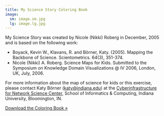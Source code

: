 ```yaml
---
title: My Science Story Coloring Book
image:
  sm: image.sm.jpg
  lg: image.lg.jpg
---
```

My Science Story was created by Nicole (Nikki) Roberg in December, 2005 and is based on the following work:

* Boyack, Kevin W., Klavans, R. and Börner, Katy. (2005). Mapping the Backbone of Science. Scientometrics. 64(3), 351-374.
* Nicole (Nikki) A. Roberg. Science Maps for Kids. Submitted to the Symposium on Knowledge Domain Visualizations @ IV 2006, London, UK, July, 2006.



For more information about the map of science for kids or this exercise, please contact Katy Börner (katy@indiana.edu) at the [Cyberinfrastructure for Network Science Center](http://cns.iu.edu), School of Informatics & Computing, Indiana University, Bloomington, IN. 

[Download the Coloring Book »](http://scimaps.org/images/maps/bonus/coloring_book/coloring_book.pdf)